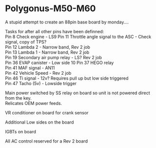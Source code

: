 # Polygonus-M50-M60
 
A stupid attempt to create an 88pin base board by monday.... 

Tasks for after all other pins have been definned:  
Pin 8 Check engine - LS9
Pin 11 Throttle angle signal to the ASC - Check signal, copy of TPS?  
Pin 12 Lambda 2 - Narrow band, Rev 2 job  
Pin 13 Lambda 1 - Narrow band, Rev 2 job  
Pin 19 Secondary air pump relay - LS?  Rev 2 job  
Pin 36 EVAP canister - Low side 10 
Pin 37 HEGO relay  
Pin 41 MAF signal - AN11  
Pin 42 Vehicle Speed - Rev 2 job  
Pin 46 Ti signal - 12v? Requires pull up but low side triggered  
Pin 47 Tacho (5v) - Lowside trigger  

  
Main power switched by SS relay on board so unit is not powered direct from the key.  
Relicates OEM power feeds.  

VR conditioner on board for crank sensor  

Additional Low sides on the board  

IGBTs on board 

All AC control reserved for a Rev 2 board  